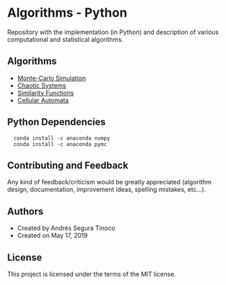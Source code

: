 # Algorithms - Python
Repository with the implementation (in Python) and description of various computational and statistical algorithms.

## Algorithms 
- <a href="https://ansegura7.github.io/Algorithms/monte-carlo-simulation/MonteCarloSimulation.html" target="_blank" >Monte-Carlo Simulation</a>
- <a href="https://ansegura7.github.io/Algorithms/chaotic-systems/ChaoticSystems.html" target="_blank" >Chaotic Systems</a>
- <a href="https://ansegura7.github.io/Algorithms/similarity-functions/SimilarityFunctions.html" target="_blank" >Similarity Functions</a>
- <a href="https://ansegura7.github.io/Algorithms/cellular-automata/CellularAutomata.html" target="_blank" >Cellular Automata</a>

## Python Dependencies
```
  conda install -c anaconda numpy
  conda install -c anaconda pymc
```

## Contributing and Feedback
Any kind of feedback/criticism would be greatly appreciated (algorithm design, documentation, improvement ideas, spelling mistakes, etc...).

## Authors
- Created by Andrés Segura Tinoco
- Created on May 17, 2019

## License
This project is licensed under the terms of the MIT license.
